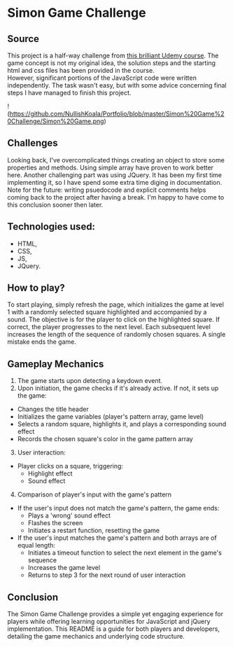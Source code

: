 # Simon Game Challenge

## Source

This project is a half-way challenge from [this brilliant Udemy course](https://www.udemy.com/course/the-complete-web-development-bootcamp/?couponCode=LEADERSALE24A). The game concept is not my original idea, the solution steps and the starting html and css files has been provided in the course.  
However, significant portions of the JavaScript code were written independently. The task wasn't easy, but with some advice concerning final steps I have managed to finish this project.

!(https://github.com/NullishKoala/Portfolio/blob/master/Simon%20Game%20Challenge/Simon%20Game.png)

## Challenges

Looking back, I've overcomplicated things creating an object to store some properties and methods. Using simple array have proven to work better here.
Another challenging part was using JQuery. It has been my first time implementing it, so I have spend some extra time diging in documentation. Note for the future: writing psuedocode and explicit comments helps coming back to the project after having a break. I'm happy to have come to this conclusion sooner then later.

## Technologies used:

- HTML,
- CSS,
- JS,
- JQuery.

## How to play?

To start playing, simply refresh the page, which initializes the game at level 1 with a randomly selected square highlighted and accompanied by a sound. The objective is for the player to click on the highlighted square. If correct, the player progresses to the next level. Each subsequent level increases the length of the sequence of randomly chosen squares. A single mistake ends the game.

## Gameplay Mechanics

1. The game starts upon detecting a keydown event.
2. Upon initiation, the game checks if it's already active. If not, it sets up the game:

- Changes the title header
- Initializes the game variables (player's pattern array, game level)
- Selects a random square, highlights it, and plays a corresponding sound effect
- Records the chosen square's color in the game pattern array

3. User interaction:

- Player clicks on a square, triggering:
  - Highlight effect
  - Sound effect

4. Comparison of player's input with the game's pattern

- If the user's input does not match the game's pattern, the game ends:
  - Plays a 'wrong' sound effect
  - Flashes the screen
  - Initiates a restart function, resetting the game
- If the user's input matches the game's pattern and both arrays are of equal length:
  - Initiates a timeout function to select the next element in the game's sequence
  - Increases the game level
  - Returns to step 3 for the next round of user interaction

## Conclusion

The Simon Game Challenge provides a simple yet engaging experience for players while offering learning opportunities for JavaScript and jQuery implementation. This README is a guide for both players and developers, detailing the game mechanics and underlying code structure.

